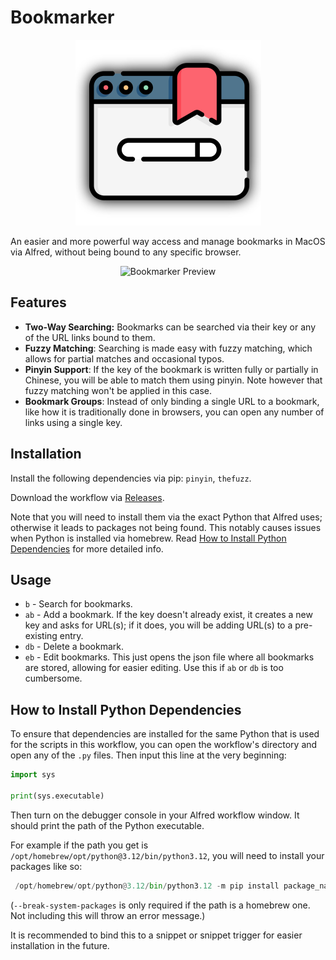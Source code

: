 # Bookmarker

<p align="center">
  <img src="bookmarker-display-icon.png" alt="Bookmarker Logo">
</p>

An easier and more powerful way access and manage bookmarks in MacOS via Alfred, without being bound to any specific browser.

<p align="center">
  <img src="preview.gif" alt="Bookmarker Preview">
</p>

## Features

- **Two-Way Searching:** Bookmarks can be searched via their key or any of the URL links bound to them.
- **Fuzzy Matching**: Searching is made easy with fuzzy matching, which allows for partial matches and occasional typos.
- **Pinyin Support**: If the key of the bookmark is written fully or partially in Chinese, you will be able to match them using pinyin. Note however that fuzzy matching won't be applied in this case.
- **Bookmark Groups**: Instead of only binding a single URL to a bookmark, like how it is traditionally done in browsers, you can open any number of links using a single key.

## Installation

Install the following dependencies via pip: `pinyin`, `thefuzz`.

Download the workflow via [Releases](https://github.com/csjaugustus/alfred-bookmarker/releases).

Note that you will need to install them via the exact Python that Alfred uses; otherwise it leads to packages not being found. This notably causes issues when Python is installed via homebrew. Read [How to Install Python Dependencies](#how-to-install-python-dependencies) for more detailed info.

## Usage

- `b` - Search for bookmarks.
- `ab` - Add a bookmark. If the key doesn't already exist, it creates a new key and asks for URL(s); if it does, you will be adding URL(s) to a pre-existing entry.
- `db` - Delete a bookmark.
- `eb` - Edit bookmarks. This just opens the json file where all bookmarks are stored, allowing for easier editing. Use this if `ab` or `db` is too cumbersome.

## How to Install Python Dependencies

To ensure that dependencies are installed for the same Python that is used for the scripts in this workflow, you can open the workflow's directory and open any of the `.py` files. Then input this line at the very beginning:

```python
import sys

print(sys.executable)
```

Then turn on the debugger console in your Alfred workflow window. It should print the path of the Python executable.

For example if the path you get is `/opt/homebrew/opt/python@3.12/bin/python3.12`, you will need to install your packages like so:

```python
 /opt/homebrew/opt/python@3.12/bin/python3.12 -m pip install package_name --break-system-packages
```

(`--break-system-packages` is only required if the path is a homebrew one. Not including this will throw an error message.)

It is recommended to bind this to a snippet or snippet trigger for easier installation in the future.

